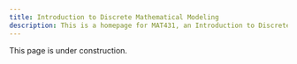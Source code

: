```yaml
---
title: Introduction to Discrete Mathematical Modeling
description: This is a homepage for MAT431, an Introduction to Discrete Mathematical Modeling, at Southern New Hampshire University.
---
```


This page is under construction.
